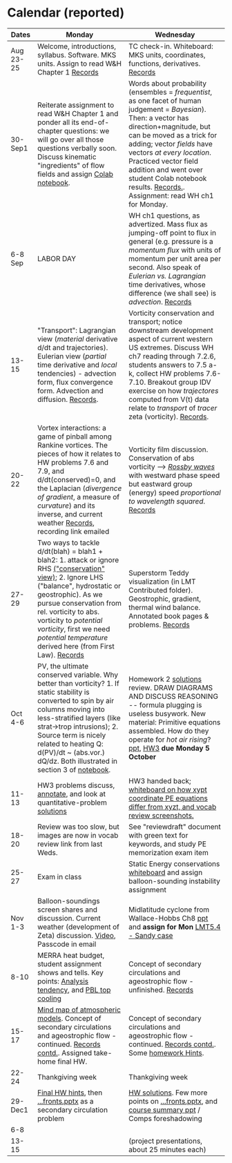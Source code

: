 # Calendar (reported) 

Dates	|Monday	|Wednesday
-------|------------- | ------------- 
Aug 23-25 |Welcome, introductions, syllabus. Software. MKS units. Assign to read W&H Chapter 1 [Records](https://github.com/ATMOcanes/ATM651_2020/tree/master/Class_sessions/2020-08-17) | TC check-in. Whiteboard: MKS units, coordinates, functions, derivatives.  [Records](https://github.com/ATMOcanes/ATM651_2020/tree/master/Class_sessions/2020-08-19) 
30-Sep1	|Reiterate assignment to read W&H Chapter 1 and ponder all its end-of-chapter questions: we will go over all those questions verbally soon. Discuss kinematic "ingredients" of flow fields and assign [Colab notebook](https://colab.research.google.com/drive/1uY31iYu5dZ5E9F-UoYrpWQf4UnJLvoKG?usp=sharing#scrollTo=IWjRtVAGK6Fk).| Words about probability (ensembles = *frequentist*, as one facet of human judgement = *Bayesian*). Then: a vector has direction+magnitude, but can be moved as a trick for adding; vector *fields* have vectors *at every location*. Practiced vector field addition and went over student Colab notebook results. [Records.](https://github.com/ATMOcanes/ATM651_2020/tree/master/Class_sessions/2020-08-26%20kinematics%2C%20vector%20field%20decomposition). Assignment: read WH ch1 for Monday. 
6-8 Sep|LABOR DAY | WH ch1 questions, as advertized. Mass flux as jumping-off point to flux in general (e.g. pressure is a *momentum flux* with units of momentum per unit area per second. Also speak of *Eulerian vs. Lagrangian* time derivatives, whose difference (we shall see) is *advection*. [Records](https://github.com/ATMOcanes/ATM651_2020/tree/master/Class_sessions/2020-08-31%20flux%2C%20stationary%20patterns) 
13-15	| "Transport": Lagrangian view (*material* derivative d/dt and trajectories). Eulerian view (*partial* time derivative and *local* tendencies) - advection form, flux convergence form. Advection and diffusion. [Records](https://github.com/ATMOcanes/ATM651_2020/tree/master/Class_sessions/2020-09-02%20transport%2C%20flux%20vs.%20advection%20).| Vorticity conservation and transport; notice downstream development aspect of current western US extremes. Discuss WH ch7 reading through 7.2.6, students answers to 7.5 a-k, collect HW problems 7.6-7.10. Breakout group IDV exercise on how *trajectores* computed from V(t) data relate to *transport* of *tracer* zeta (vorticity). [Records](https://github.com/ATMOcanes/ATM651_2020/tree/master/Class_sessions/2020-09-09%20IDV%20trajectories%20and%20vorticity%20as%20tracer).
|20-22	|Vortex interactions: a game of pinball among Rankine vortices. The pieces of how it relates to HW problems 7.6 and 7.9, and d/dt(conserved)=0, and the Laplacian (*divergence of gradient*, a measure of *curvature*) and its inverse, and current weather [Records](https://github.com/ATMOcanes/ATM651_2020/tree/master/Class_sessions/2020-09-14%20vortex%20interactions%2C%20HW1), recording link emailed | Vorticity film discussion. Conservation of abs vorticity --> [*Rossby waves*](https://journals.ametsoc.org/mwr/article/146/7/1965/103117/Rossby-Wave-Packets-on-the-Midlatitude-Waveguide-A) with westward phase speed but eastward group (energy) speed *proportional to wavelength squared*. [Records](https://github.com/ATMOcanes/ATM651_2020/tree/master/Class_sessions/2020-09-16%20vorticity%20films%2C%20absvor-Rossbywaves)  
27-29	|Two ways to tackle d/dt(blah) = blah1 + blah2: 1. attack or ignore RHS [("conservation" view)](https://www.youtube.com/watch?v=AeNSMJtKGc0); 2. Ignore LHS ("balance", hydrostatic or geostrophic). As we pursue conservation from rel. vorticity to abs. vorticity to *potential vorticity*, first we need *potential temperature* derived here (from First Law). [Records](https://github.com/ATMOcanes/ATM651_2020/tree/master/Class_sessions/2020-09-21%20balance%20(no%20d:dt)%20vs.%20conservation%20(zero%20RHS).%20Potential%20temp.%20) | Superstorm Teddy visualization (in LMT Contributed folder). Geostrophic, gradient, thermal wind balance. Annotated book pages & problems. [Records](https://github.com/ATMOcanes/ATM651_2020/tree/master/Class_sessions/2020-09-23%20gradient%20wind%2C%20thermal%20wind%2C%20bookproblems)
Oct 4-6	|PV, the ultimate conserved variable. Why better than vorticity? 1. If static stability is converted to spin by air columns moving into less-stratified layers (like strat->trop intrusions); 2. Source term is nicely related to heating Q: d(PV)/dt ~ (abs.vor.) dQ/dz. Both illustrated in section 3 of [notebook](https://github.com/Unidata/drilsdown/blob/master/UseCase_Examples/Weather_Event_Case_Study/Superstorm_Teddy_Sep2020.ipynb). | Homework 2 [solutions](https://github.com/ATMOcanes/ATM651_2020/blob/master/Exam_and_problems/HW2_WHproblems_solutions.pdf) review. DRAW DIAGRAMS AND DISCUSS REASONING -- formula plugging is useless busywork. New material: Primitive equations assembled. How do they operate for *hot air rising*? [ppt](https://github.com/ATMOcanes/ATM651_2020/tree/master/Class_sessions/2020-09-29%20PE%20view%20of%20how%20hot%20air%20rises), [HW3](https://github.com/ATMOcanes/ATM651_2020/blob/master/Exam_and_problems/HW3.PE_hotairrises.how.pdf) **due Monday 5 October**
11-13	| HW3 problems discuss, [annotate](https://github.com/ATMOcanes/ATM651_2020/tree/master/Class_sessions/2020-10-05%20HW3%20primitive%20eqs%20hot%20air%20rises%20), and look at quantitative-problem [solutions](https://github.com/ATMOcanes/ATM651_2020/blob/master/Exam_and_problems/HW6.PE_hotairrises.solns.pdf)| HW3 handed back; [whiteboard on how xypt coordinate PE equations differ from xyzt, and vocab review screenshots.](https://github.com/ATMOcanes/ATM651_2020/tree/master/Class_sessions/2020-10-07%20PE%20wrapup%2C%20vocab%20study%20)
18-20	|Review was too slow, but images are now in vocab review link from last Weds.| See "reviewdraft" document with green text for keywords, and study PE memorization exam item 
25-27	|Exam in class| Static Energy conservations [whiteboard](https://github.com/ATMOcanes/ATM651_2020/tree/master/Class_sessions/2020-10-21%20Static%20energy%20conservation%20and%20soundings) and assign balloon-sounding instability assignment
Nov 1-3	|Balloon-soundings screen shares and discussion. Current weather (development of Zeta) discussion. [Video](https://miami.zoom.us/rec/share/-fyP6ytlqBzZVfaaNipqY20i7rl0RQvbe6VwgDGt7IR0H2pRbmi9oAm8SuagZGk.rRxsu1ZStmSw6mSI), Passcode in email| Midlatitude cyclone from Wallace-Hobbs Ch8 [ppt](https://github.com/ATMOcanes/ATM651_2020/blob/master/Wallace_Hobbs_ch8_Nov10_storm.ppt) and **assign for Mon** [LMT5.4 - Sandy case](https://github.com/ATMOcanes/ATM651_2020/blob/master/Exam_and_problems/Heatingrates_MERRA_LMTpages.pdf)
8-10	| MERRA heat budget, student assignment shows and tells. Key points: [Analysis tendency](https://github.com/ATMOcanes/ATM651_2020/blob/master/Class_sessions/2020-11-02_LMT5.4_Tbudget_and_AT/Whiteboard%5B1%5D.pdf), and [PBL top cooling](https://github.com/ATMOcanes/ATM651_2020/tree/master/Logic)| Concept of secondary circulations and ageostrophic flow - unfinished. [Records](https://github.com/ATMOcanes/ATM651_2020/tree/master/Class_sessions/2020-11-04%20Secondary%20flow%20concepts%20)
15-17	| [Mind map of atmospheric models](http://proj.badc.rl.ac.uk/pimms/browser/CASCADE/ControlledVocabs/trunk/Software/Atmosphere_bdl.mm?rev=48&order=size). Concept of secondary circulations and ageostrophic flow - continued. [Records contd.](https://github.com/ATMOcanes/ATM651_2020/tree/master/Class_sessions/2020-11-04%20Secondary%20flow%20concepts%20). Assigned take-home final HW. |Concept of secondary circulations and ageostrophic flow - continued. [Records contd.](https://github.com/ATMOcanes/ATM651_2020/tree/master/Class_sessions/2020-11-04%20Secondary%20flow%20concepts%20). Some [homework Hints](https://github.com/ATMOcanes/ATM651_2020/tree/master/Class_sessions/2020-11-11_finish-ageo_HomeworkHints).
22-24	| Thankgiving week | Thankgiving week 
29-Dec1	|[Final HW hints](https://github.com/ATMOcanes/ATM651_2020/tree/master/Class_sessions/2020-11-16%20Final%20HW%20hints%20then%20Fronts.ppt%20in%20Logic), then [...fronts.pptx](https://github.com/ATMOcanes/ATM651_2020/tree/master/Logic) as a secondary circulation problem | [HW solutions](https://github.com/ATMOcanes/ATM651_2020/blob/master/Exam_and_problems/TakeHomeFinalHW_solutions.pdf). Few more points on [...fronts.pptx](https://github.com/ATMOcanes/ATM651_2020/tree/master/Logic), and [course summary ppt](https://github.com/ATMOcanes/ATM651_2020/tree/master/) / Comps foreshadowing
6-8	|  | 
13-15|| (project presentations, about 25 minutes each)
